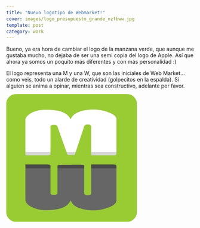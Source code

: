 ```yaml
---
title: "Nuevo logotipo de Webmarket!"
cover: images/logo_presupuesto_grande_nzfbww.jpg
template: post
category: work
---
```


Bueno, ya era hora de cambiar el logo de la manzana verde, que aunque me gustaba mucho, no dejaba de ser una semi copia del logo de Apple. Así que ahora ya somos un poquito más diferentes y con más personalidad :)

El logo representa una M y una W, que son las iniciales de Web Market… como veis, todo un alarde de creatividad (golpecitos en la espalda). Si alguien se anima a opinar, mientras sea constructivo, adelante por favor.

![](./images/logo_presupuesto_grande_nzfbww.jpg)
